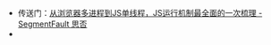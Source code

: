 - 传送门：[从浏览器多进程到JS单线程，JS运行机制最全面的一次梳理 - SegmentFault 思否](https://segmentfault.com/a/1190000012925872)
-
